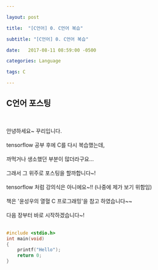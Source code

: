 ```yaml
---

layout: post

title:  "[C언어] 0. C언어 복습"

subtitle: "[C언어] 0. C언어 복습"

date:   2017-08-11 08:59:00 -0500

categories: Language

tags: C

---
```


## C언어 포스팅
<br>

안녕하세요~ 꾸리입니다.
<br>
<br>
tensorflow 공부 후에 C를 다시 복습했는데, 
<br>
<br>
까먹거나 생소했던 부분이 많더라구요...
<br>
<br>
그래서 그 위주로 포스팅을 할까합니다~! 
<br>
<br>
tensorflow 처럼 강의식은 아니에요~!! (나중에 제가 보기 위함임)
<br>
<br>
책은 '윤성우의 열혈 C 프로그래밍'을 참고 하였습니다~~
<br>
<br>
다음 장부터 바로 시작하겠습니다~!
<br>
<br>

``` cpp
#include <stdio.h>
int main(void)
{
	printf("Hello");
	return 0;
}
```

